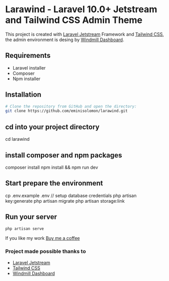 # Larawind - Laravel 10.0+ Jetstream and Tailwind CSS Admin Theme

This project is created with [Laravel Jetstream](https://jetstream.laravel.com/1.x/introduction.html) Framework and [Tailwind CSS](https://tailwindcss.com), the admin environment is desing by [Windmill Dashboard](https://windmill-dashboard.vercel.app/).

## Requirements

- Laravel installer
- Composer
- Npm installer

## Installation

```bash
# Clone the repository from GitHub and open the directory:
git clone https://github.com/eminisolomon/larawind.git
```

## cd into your project directory

cd larawind

## install composer and npm packages

composer install
npm install && npm run dev

## Start prepare the environment

cp .env.example .env // setup database credentials
php artisan key:generate
php artisan migrate
php artisan storage:link

## Run your server

```bash
php artisan serve
```

If you like my work [Buy me a coffee](https://www.buymeacoffee.com/eminisolomon)

### Project made possible thanks to

- [Laravel Jetstream](https://jetstream.laravel.com/1.x/introduction.html)
- [Tailwind CSS](https://tailwindcss.com/)
- [Windmill Dashboard](https://windmill-dashboard.vercel.app/)
